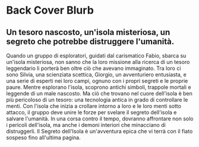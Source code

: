 # Back Cover Blurb

## Un tesoro nascosto, un'isola misteriosa, un segreto che potrebbe distruggere l'umanità.

Quando un gruppo di esploratori, guidati dal carismatico Fabio, sbarca su un'isola misteriosa, non sanno che la loro missione alla ricerca di un tesoro leggendario li porterà ben oltre ciò che avevano immaginato. Tra loro ci sono Silvia, una scienziata scettica, Giorgio, un avventuriero entusiasta, e una serie di esperti nei loro campi, ognuno con i propri segreti e le proprie paure. Mentre esplorano l'isola, scoprono antichi simboli, trappole mortali e leggende di un male nascosto. Ma ciò che trovano nel cuore dell'isola è ben più pericoloso di un tesoro: una tecnologia antica in grado di controllare le menti. Con l'isola che inizia a crollare intorno a loro e le loro menti sotto attacco, il gruppo deve unire le forze per svelare il segreto dell'isola e salvare l'umanità. In una corsa contro il tempo, dovranno affrontare non solo i pericoli dell'isola, ma anche i demoni interiori che minacciano di distruggerli. Il Segreto dell'Isola è un'avventura epica che vi terrà con il fiato sospeso fino all'ultima pagina.
